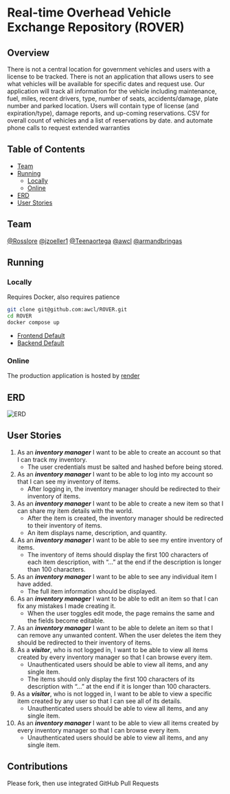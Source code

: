 # Real-time Overhead Vehicle Exchange Repository (ROVER)
## Overview
There is not a central location for government vehicles and users with a license to be tracked.  There is not an application that allows users to see what vehicles will be available for specific dates and request use.  Our application will track all information for the vehicle including maintenance, fuel, miles, recent drivers, type, number of seats, accidents/damage, plate number and parked location.  Users will contain type of license (and expiration/type), damage reports, and up-coming reservations.  CSV for overall count of vehicles and a list of reservations by date. and automate phone calls to request extended warranties
## Table of Contents
- [Team](#team)
- [Running](#running)
  * [Locally](#locally)
  * [Online](#online)
- [ERD](#erd)
- [User Stories](#user-stories)
## Team
[@Rosslore](https://github.com/Rosslore) [@jzoeller1](https://github.com/jzoeller1) [@Teenaortega](https://github.com/Teenaortega) [@awcl](https://github.com/awcl) [@armandbringas](https://github.com/armandbringas)
## Running
### Locally
  Requires Docker, also requires patience
```bash
git clone git@github.com:awcl/ROVER.git
cd ROVER
docker compose up
```
* [Frontend Default](http://localhost:3000/)
* [Backend Default](https://localhost:8080/)
### Online
The production application is hosted by [render](https://render.com/)
## ERD
![ERD](ERD.png?raw=true)
## User Stories
1. As an ***inventory manager*** I want to be able to create an account so that I can track my inventory.
    - The user credentials must be salted and hashed before being stored.
2. As an ***inventory manager*** I want to be able to log into my account so that I can see my inventory of items.
    - After logging in, the inventory manager should be redirected to their inventory of items.
3. As an ***inventory manager*** I want to be able to create a new item so that I can share my item details with the world.
    - After the item is created, the inventory manager should be redirected to their inventory of items.
    - An item displays name, description, and quantity.
4. As an ***inventory manager*** I want to be able to see my entire inventory of items.
    - The inventory of items should display the first 100 characters of each item description, with “...” at the end if the description is longer than 100 characters.
5. As an ***inventory manager*** I want to be able to see any individual item I have added.
    - The full item information should be displayed.
6. As an ***inventory manager*** I want to be able to edit an item so that I can fix any mistakes I made creating it.
    - When the user toggles edit mode, the page remains the same and the fields become editable.
7. As an ***inventory manager*** I want to be able to delete an item so that I can remove any unwanted content.
When the user deletes the item they should be redirected to their inventory of items.
8. As a ***visitor***, who is not logged in, I want to be able to view all items created by every inventory manager so that I can browse every item.
    - Unauthenticated users should be able to view all items, and any single item.
    - The items should only display the first 100 characters of its description with “...” at the end if it is longer than 100 characters.
9. As a ***visitor***, who is not logged in, I want to be able to view a specific item created by any user so that I can see all of its details.
   - Unauthenticated users should be able to view all items, and any single item.
10. As an ***inventory manager*** I want to be able to view all items created by every inventory manager so that I can browse every item.
    - Unauthenticated users should be able to view all items, and any single item.
## Contributions
Please fork, then use integrated GitHub Pull Requests
